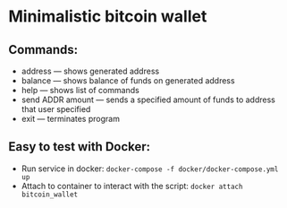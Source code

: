 # Minimalistic bitcoin wallet

## Commands:
- address — shows generated address
- balance — shows balance of funds on generated address
- help — shows list of commands
- send ADDR amount — sends a specified amount of funds to address that user specified
- exit — terminates program

## Easy to test with Docker:
- Run service in docker:
  `docker-compose -f docker/docker-compose.yml up`
- Attach to container to interact with the script:
  `docker attach bitcoin_wallet`
